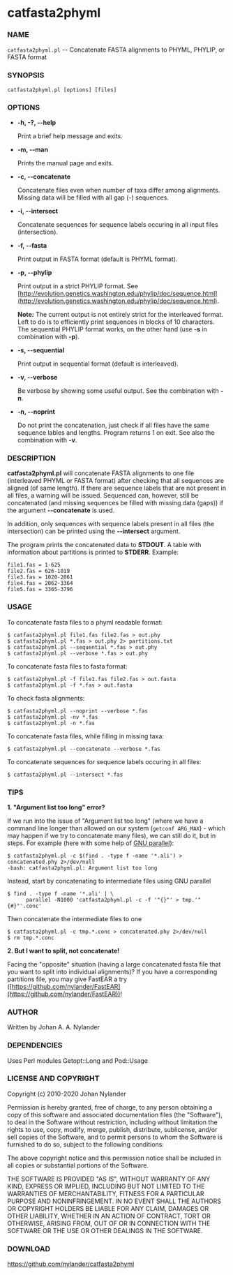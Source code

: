 # catfasta2phyml

### NAME

`catfasta2phyml.pl` -- Concatenate FASTA alignments to PHYML, PHYLIP, or FASTA format

### SYNOPSIS

    catfasta2phyml.pl [options] [files]

### OPTIONS

- **-h, -?, --help**

    Print a brief help message and exits.

- **-m, --man**

    Prints the manual page and exits.

- **-c, --concatenate**

    Concatenate files even when number of taxa differ among alignments.
    Missing data will be filled with all gap (-) sequences.

- **-i, --intersect**

    Concatenate sequences for sequence labels occuring in all input files
    (intersection).

- **-f, --fasta**

    Print output in FASTA format (default is PHYML format).

- **-p, --phylip**

    Print output in a strict PHYLIP format.
    See [http://evolution.genetics.washington.edu/phylip/doc/sequence.html](http://evolution.genetics.washington.edu/phylip/doc/sequence.html).

    **Note:** The current output is not entirely strict for the
    interleaved format. Left to do is to efficiently print sequences
    in blocks of 10 characters. The sequential PHYLIP format works,
    on the other hand (use **-s** in combination with **-p**).

- **-s, --sequential**

    Print output in sequential format (default is interleaved).

- **-v, --verbose**

    Be verbose by showing some useful output. See the combination with **-n**.

- **-n, --noprint**

    Do not print the concatenation, just check if all files have the same
    sequence lables and lengths. Program returns 1 on exit.
    See also the combination with **-v**.

### DESCRIPTION

**catfasta2phyml.pl** will concatenate FASTA alignments to one file
(interleaved PHYML or FASTA format) after checking that all sequences
are aligned (of same length). If there are sequence labels that are not
present in all files, a warning will be issued. Sequenced can, however,
still be concatenated (and missing sequences be filled with missing data
(gaps)) if the argument **--concatenate** is used.

In addition, only sequences with sequence labels present in all files
(the intersection) can be printed using the **--intersect** argument.

The program prints the concatenated data to **STDOUT**. A table with
information about partitions is printed to **STDERR**. Example: 

    file1.fas = 1-625
    file2.fas = 626-1019
    file3.fas = 1020-2061
    file4.fas = 2062-3364
    file5.fas = 3365-3796

### USAGE

To concatenate fasta files to a phyml readable format:

    $ catfasta2phyml.pl file1.fas file2.fas > out.phy
    $ catfasta2phyml.pl *.fas > out.phy 2> partitions.txt
    $ catfasta2phyml.pl --sequential *.fas > out.phy
    $ catfasta2phyml.pl --verbose *.fas > out.phy

To concatenate fasta files to fasta format:

    $ catfasta2phyml.pl -f file1.fas file2.fas > out.fasta
    $ catfasta2phyml.pl -f *.fas > out.fasta

To check fasta alignments:

    $ catfasta2phyml.pl --noprint --verbose *.fas
    $ catfasta2phyml.pl -nv *.fas
    $ catfasta2phyml.pl -n *.fas

To concatenate fasta files, while filling in missing taxa:

    $ catfasta2phyml.pl --concatenate --verbose *.fas

To concatenate sequences for sequence labels occuring in all files:

    $ catfasta2phyml.pl --intersect *.fas

### TIPS

**1. "Argument list too long" error?**

If we run into the issue of "Argument list too long" (where we have a command
line longer than allowed on our system (`getconf ARG_MAX`) - which may happen
if we try to concatenate many files), we can still do it, but in steps. For
example (here with some help of [GNU
parallel](https://www.gnu.org/software/parallel/)):

    $ catfasta2phyml.pl -c $(find . -type f -name '*.ali') > concatenated.phy 2>/dev/null
    -bash: catfasta2phyml.pl: Argument list too long

Instead, start by concatenating to intermediate files using GNU parallel

    $ find . -type f -name '*.ali' | \
          parallel -N1000 'catfasta2phyml.pl -c -f '"{}"' > tmp.'"{#}"'.conc'

Then concatenate the intermediate files to one

    $ catfasta2phyml.pl -c tmp.*.conc > concatenated.phy 2>/dev/null
    $ rm tmp.*.conc


**2. But I want to split, not concatenate!**

Facing the "opposite" situation (having a large concatenated fasta file that
you want to split into individual alignments)? If you have a corresponding
partitions file, you may give FastEAR a try
([https://github.com/nylander/FastEAR](https://github.com/nylander/FastEAR))!



### AUTHOR

Written by Johan A. A. Nylander

### DEPENDENCIES

Uses Perl modules Getopt::Long and Pod::Usage

### LICENSE AND COPYRIGHT

Copyright (c) 2010-2020 Johan Nylander

Permission is hereby granted, free of charge, to any person obtaining a copy
of this software and associated documentation files (the "Software"), to deal
in the Software without restriction, including without limitation the rights
to use, copy, modify, merge, publish, distribute, sublicense, and/or sell
copies of the Software, and to permit persons to whom the Software is
furnished to do so, subject to the following conditions:

The above copyright notice and this permission notice shall be included in all
copies or substantial portions of the Software.

THE SOFTWARE IS PROVIDED "AS IS", WITHOUT WARRANTY OF ANY KIND, EXPRESS OR
IMPLIED, INCLUDING BUT NOT LIMITED TO THE WARRANTIES OF MERCHANTABILITY,
FITNESS FOR A PARTICULAR PURPOSE AND NONINFRINGEMENT. IN NO EVENT SHALL THE
AUTHORS OR COPYRIGHT HOLDERS BE LIABLE FOR ANY CLAIM, DAMAGES OR OTHER
LIABILITY, WHETHER IN AN ACTION OF CONTRACT, TORT OR OTHERWISE, ARISING FROM,
OUT OF OR IN CONNECTION WITH THE SOFTWARE OR THE USE OR OTHER DEALINGS IN THE
SOFTWARE.

### DOWNLOAD

<https://github.com/nylander/catfasta2phyml>

